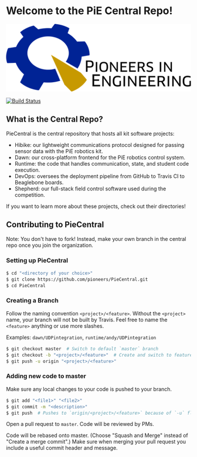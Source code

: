 # Welcome to the PiE Central Repo!
![PiE Logo](docs/figures/logo.png)

[![Build Status](https://travis-ci.org/pioneers/PieCentral.svg?branch=master)](https://travis-ci.org/pioneers/PieCentral)

## What is the Central Repo?
PieCentral is the central repository that hosts all kit software projects:
- Hibike: our lightweight communications protocol designed for passing sensor data with the PiE robotics kit.
- Dawn: our cross-platform frontend for the PiE robotics control system.
- Runtime: the code that handles communication, state, and student code execution.
- DevOps: oversees the deployment pipeline from GitHub to Travis CI to Beaglebone boards.
- Shepherd: our full-stack field control software used during the competition.

If you want to learn more about these projects, check out their directories!

## Contributing to PieCentral
Note: You don't have to fork!
Instead, make your own branch in the central repo once you join the organization.

### Setting up PieCentral
```sh
$ cd "<directory of your choice>"
$ git clone https://github.com/pioneers/PieCentral.git
$ cd PieCentral
```

### Creating a Branch
Follow the naming convention `<project>/<feature>`.
Without the `<project>` name, your branch will not be built by Travis.
Feel free to name the `<feature>` anything or use more slashes.

Examples: `dawn/UDPintegration`, `runtime/andy/UDPintegration`
```sh
$ git checkout master  # Switch to default `master` branch
$ git checkout -b "<project>/<feature>"  # Create and switch to feature branch
$ git push -u origin "<project>/<feature>"
```

### Adding new code to master
Make sure any local changes to your code is pushed to your branch.

```sh
$ git add "<file1>" "<file2>"
$ git commit -m "<description>"
$ git push  # Pushes to `origin/<project>/<feature>` because of `-u` flag earlier
```

Open a pull request to `master`. Code will be reviewed by PMs.

Code will be rebased onto master.
(Choose "Squash and Merge" instead of "Create a merge commit".)
Make sure when merging your pull request you include a useful commit header and message.
